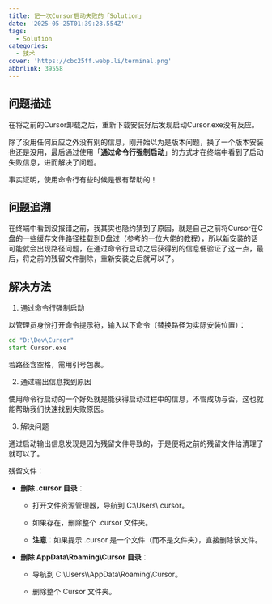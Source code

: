```yaml
---
title: 记一次Cursor启动失败的「Solution」
date: '2025-05-25T01:39:28.554Z'
tags:
  - Solution
categories:
  - 技术
cover: 'https://cbc25ff.webp.li/terminal.png'
abbrlink: 39558
---
```


## 问题描述

在将之前的Cursor卸载之后，重新下载安装好后发现启动Cursor.exe没有反应。

除了没用任何反应之外没有别的信息，刚开始以为是版本问题，换了一个版本安装也还是没用，最后通过使用「**通过命令行强制启动**」的方式才在终端中看到了启动失败信息，进而解决了问题。

事实证明，使用命令行有些时候是很有帮助的！

## 问题追溯

在终端中看到没报错之前，我其实也隐约猜到了原因，就是自己之前将Cursor在C盘的一些缓存文件路径挂载到D盘过（参考的一位大佬的[教程](https://linux.do/t/topic/356401/6)），所以新安装的话可能就会出现路径问题，在通过命令行启动之后获得到的信息便验证了这一点，最后，将之前的残留文件删除，重新安装之后就可以了。

## 解决方法

1. 通过命令行强制启动

以管理员身份打开命令提示符，输入以下命令（替换路径为实际安装位置）：

```cmd
cd "D:\Dev\Cursor"
start Cursor.exe
```

若路径含空格，需用引号包裹。

2. 通过输出信息找到原因

使用命令行启动的一个好处就是能获得启动过程中的信息，不管成功与否，这也就能帮助我们快速找到失败原因。

3. 解决问题

通过启动输出信息发现是因为残留文件导致的，于是便将之前的残留文件给清理了就可以了。

残留文件：

- **删除 .cursor 目录**：

  - 打开文件资源管理器，导航到 C:\Users\\<UserName>\.cursor。

  - 如果存在，删除整个 .cursor 文件夹。

  - **注意**：如果提示 .cursor 是一个文件（而不是文件夹），直接删除该文件。

- **删除 AppData\Roaming\Cursor 目录**：

  - 导航到 C:\Users\\<UserName>\AppData\Roaming\Cursor。

  - 删除整个 Cursor 文件夹。
